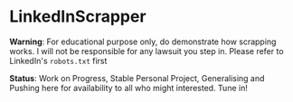 # LinkedInScrapper

**Warning**: For educational purpose only, do demonstrate how scrapping works. I will not be responsible for any lawsuit you step in. Please refer to LinkedIn's `robots.txt` first

**Status**: Work on Progress, Stable Personal Project, Generalising and Pushing here for availability to all who might interested. Tune in!